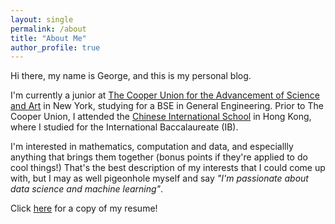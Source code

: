 ```yaml
---
layout: single
permalink: /about
title: "About Me"
author_profile: true
---
```


Hi there, my name is George, and this is my personal blog.

I'm currently a junior at [The Cooper Union for the Advancement of Science
and Art](http://cooper.edu/welcome) in New York, studying for a BSE in
General Engineering. Prior to The Cooper Union, I attended the
[Chinese International School](https://www.cis.edu.hk/) in Hong Kong, where 
I studied for the International Baccalaureate (IB).

I'm interested in mathematics, computation and data, and especiallly anything
that brings them together (bonus points if they're applied to do cool things!)
That's the best description of my interests that I could come up with, but I may
as well pigeonhole myself and say _"I'm passionate about data science and
machine learning"_.

Click
[here](https://raw.githubusercontent.com/eigenfoo/eigenfoo.github.io/master/assets/documents/resume.pdf)
for a copy of my resume!
